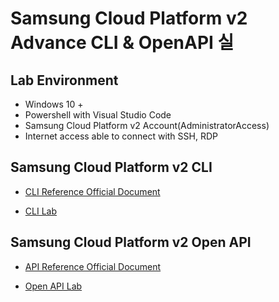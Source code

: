 # Samsung Cloud Platform v2 Advance CLI & OpenAPI 실

## Lab Environment

- Windows 10 +
- Powershell with Visual Studio Code
- Samsung Cloud Platform v2 Account(AdministratorAccess)
- Internet access able to connect with SSH, RDP

## Samsung Cloud Platform v2 CLI

- [CLI Reference Official Document](https://docs.e.samsungsdscloud.com/clireference/)

- [CLI Lab](cli.md)

## Samsung Cloud Platform v2 Open API

- [API Reference Official Document](https://docs.e.samsungsdscloud.com/apireference/)

- [Open API Lab](./openapi.md)
